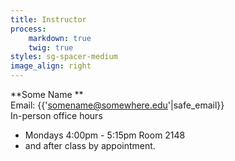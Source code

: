 ```yaml
---
title: Instructor
process:
    markdown: true
    twig: true
styles: sg-spacer-medium
image_align: right
---
```


**Some Name **  
Email: {{'somename@somewhere.edu'|safe_email}}    
In-person office hours  
- Mondays 4:00pm - 5:15pm Room 2148
- and after class by appointment.